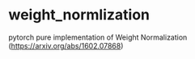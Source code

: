 # weight_normlization
pytorch pure implementation of Weight Normalization (https://arxiv.org/abs/1602.07868)
